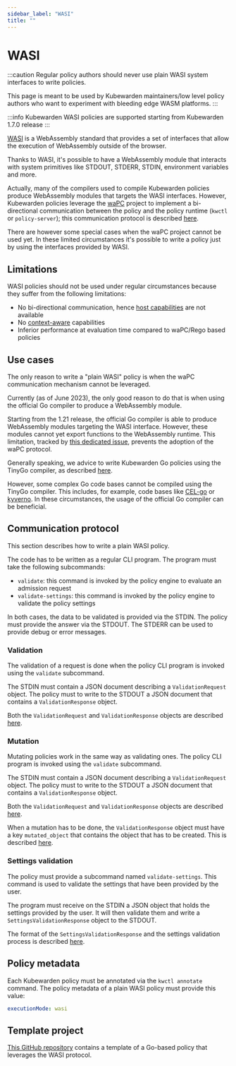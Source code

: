 ```yaml
---
sidebar_label: "WASI"
title: ""
---
```


# WASI

:::caution
Regular policy authors should never use plain WASI system interfaces
to write policies.

This page is meant to be used by Kubewarden maintainers/low level
policy authors who want to experiment with bleeding edge WASM platforms.
:::

:::info
Kubewarden WASI policies are supported starting from Kubewarden 1.7.0 release
:::

[WASI](https://wasi.dev/) is a WebAssembly standard that provides a set of
interfaces that allow the execution of WebAssembly outside of the browser.

Thanks to WASI, it's possible to have a WebAssembly module that interacts
with system primitives like STDOUT, STDERR, STDIN, environment variables and
more.

Actually, many of the compilers used to compile Kubewarden policies
produce WebAssembly modules that targets the WASI interfaces.
However, Kubewarden policies leverage the [waPC](https://github.com/wapc)
project to implement a bi-directional communication between the
policy and the policy runtime (`kwctl` or `policy-server`); this communication
protocol is described [here](./spec/01-intro-spec.md).

There are however some special cases when the waPC project cannot be
used yet. In these limited circumstances it's possible to write a policy
just by using the interfaces provided by WASI.

## Limitations

WASI policies should not be used under regular circumstances because
they suffer from the following limitations:

- No bi-directional communication, hence
  [host capabilities](./spec/host-capabilities/01-intro-host-capabilities.md)
  are not available
- No [context-aware](../explanations/context-aware-policies.md) capabilities
- Inferior performance at evaluation time compared to waPC/Rego based policies

## Use cases

The only reason to write a "plain WASI" policy is when the waPC communication
mechanism cannot be leveraged.

Currently (as of June 2023), the only good reason to do that is when using the
official Go compiler to produce a WebAssembly module.

Starting from the 1.21 release, the official Go compiler is able to produce WebAssembly
modules targeting the WASI interface. However, these modules cannot yet
export functions to the WebAssembly runtime. This limitation, tracked by
[this dedicated issue](https://github.com/golang/go/issues/42372), prevents
the adoption of the waPC protocol.

Generally speaking, we advice to write Kubewarden Go policies using the TinyGo
compiler, as described [here](./go/01-intro-go.md).

However, some complex Go code bases cannot be compiled using the TinyGo compiler.
This includes, for example, code bases like [CEL-go](https://github.com/google/cel-go)
or [kyverno](https://github.com/kyverno/kyverno/). In these circumstances, the
usage of the official Go compiler can be beneficial.

## Communication protocol

This section describes how to write a plain WASI policy.

The code has to be written as a regular CLI program. The program must take
the following subcommands:

- `validate`: this command is invoked by the policy engine to evaluate
  an admission request
- `validate-settings`: this command is invoked by the policy engine to
  validate the policy settings

In both cases, the data to be validated is provided via the STDIN. The policy
must provide the answer via the STDOUT.
The STDERR can be used to provide debug or error messages.

### Validation

The validation of a request is done when the policy CLI program is invoked using
the `validate` subcommand.

The STDIN must contain a JSON document describing a `ValidationRequest` object.
The policy must to write to the STDOUT a JSON document that contains a
`ValidationResponse` object.

Both the `ValidationRequest` and `ValidationResponse` objects are described
[here](./spec/03-validating-policies.md).

### Mutation

Mutating policies work in the same way as validating ones. The policy CLI program
is invoked using the `validate` subcommand.

The STDIN must contain a JSON document describing a `ValidationRequest` object.
The policy must to write to the STDOUT a JSON document that contains a
`ValidationResponse` object.

Both the `ValidationRequest` and `ValidationResponse` objects are described
[here](./spec/03-validating-policies.md).

When a mutation has to be done, the `ValidationResponse` object must have a
key `mutated_object` that contains the object that has to be created.
This is described [here](./spec/04-mutating-policies.md).

### Settings validation

The policy must provide a subcommand named `validate-settings`. This command
is used to validate the settings that have been provided by the user.

The program must receive on the STDIN a JSON object that holds the settings
provided by the user.
It will then validate them and write a `SettingsValidationResponse` object
to the STDOUT.

The format of the `SettingsValidationResponse` and the settings validation
process is described [here](./spec/02-settings.md).

## Policy metadata

Each Kubewarden policy must be annotated via the `kwctl annotate` command.
The policy metadata of a plain WASI policy must provide this value:

```yaml
executionMode: wasi
```

## Template project

[This GitHub repository](https://github.com/kubewarden/go-wasi-policy-template)
contains a template of a Go-based policy that leverages the WASI protocol.
